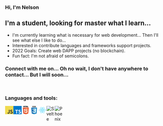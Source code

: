 ### Hi, I'm Nelson

## I'm a student, looking for master what I learn...
- I'm currently learning what is necessary for web development... Then I'll see what else I like to do...
- Interested in contribute languages and frameworks support projects.
- 2022 Goals: Create web DAPP projects (no blockchain).
- Fun fact: I'm not afraid of semicolons.

### Connect with me on... Oh no wait, I don't have anywhere to contact... But I will soon...

<br />

### Languages and tools:

<img align="left" alt="Javascript" width="27px" src="https://raw.githubusercontent.com/github/explore/80688e429a7d4ef2fca1e82350fe8e3517d3494d/topics/javascript/javascript.png" />
<img align="left" alt="Typescript" width="27px" src="https://raw.githubusercontent.com/github/explore/80688e429a7d4ef2fca1e82350fe8e3517d3494d/topics/typescript/typescript.png" />
<img align="left" alt="HTML5" width="27px" src="https://raw.githubusercontent.com/github/explore/80688e429a7d4ef2fca1e82350fe8e3517d3494d/topics/html/html.png" />
<img align="left" alt="CSS3" width="27px" src="https://raw.githubusercontent.com/github/explore/80688e429a7d4ef2fca1e82350fe8e3517d3494d/topics/css/css.png" />
<img align="left" alt="React" width="27px" src="https://raw.githubusercontent.com/github/explore/80688e429a7d4ef2fca1e82350fe8e3517d3494d/topics/react/react.png" />
<img align="left" alt="Svelte" width="27px" src="https://duckduckgo.com/i/f037694d.png">
<img align="left" alt="Phoenix" width="27px"
src="https://external-content.duckduckgo.com/iu/?u=https%3A%2F%2Fmedia.zeemly.com%2Fzeemly%2Fproduct%2Fphoenix-framework.png&amp;f=1&amp;nofb=1">
<br />
<br />

